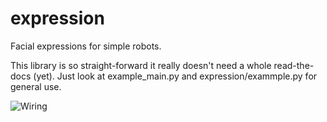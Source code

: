 # expression
Facial expressions for simple robots.

This library is so straight-forward it really doesn't need a whole read-the-docs (yet).
Just look at example_main.py and expression/exammple.py for general use.

![Wiring](wiring.png)
